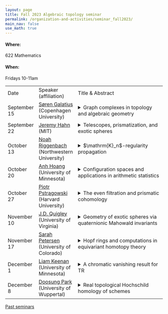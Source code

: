 ```yaml
---
layout: page
title: Fall 2023 Algebraic topology seminar
permalink: /organization-and-activities/seminar_fall2023/
main_nav: false
use_math: true
---
```

<h4>Where:</h4> 622 Mathematics
<h4>When:</h4> Fridays 10-11am

<table>
<tr><td>Date</td> 
	<td>Speaker (affiliation)</td>
	<td style="width:60%">Title & Abstract</td>
	</tr>
<tr><td>September 15</td>
	<td><a href="https://sorengalatius.com/">Søren Galatius</a> (Copenhagen University) </td>
	<td><details> 
	<summary>Graph complexes in topology and algebraic geometry</summary>
	<p class="abstract">In the 1990s, Kontsevich introduced certain rational chain complexes by an explicit presentation, known as graph complexes.  The come in a few flavors and have shown up in different parts of mathematics.  I will recall these chain complexes and explain how they showed up in joint work with Chan and Payne on the cohomology of moduli spaces of complex curves. </p>
	</details></td>
	</tr>
<tr><td>September 22</td>
	<td><a href="https://web.mit.edu/~jhahn01/www/">Jeremy Hahn</a> (MIT)</td>
	<td><details> 
	<summary>Telescopes, prismatization, and exotic spheres</summary>
	<p class="abstract"><i>Abstract:</i> A smooth, oriented n-manifold is called a homotopy sphere if it is homeomorphic, but not necessarily diffeomorphic, to the standard n-sphere. In dimensions n>4, one often studies the group $\Theta_n$ of homotopy spheres up to orientation-preserving diffeomorphism, with group operation given by connected sum. I will give a leisurely introduction to the telescope conjecture in stable homotopy theory, and explain how its failure gives new lower bounds on the complexity of $\Theta_n$. To disprove the telescope conjecture, we construct invariants capable of distinguishing many diffeomorphism classes of exotic spheres: interestingly, key finiteness properties of these invariants are proved in part using intuitions and ideas from prismatic cohomology in p-adic algebraic geometry. The talk is based on joint projects with Burklund, Carmeli, Levy, Raksit, Schlank, Wilson, and Yanovski. </p>
	</details></td>
	</tr>
<tr><td>October 13</td>
	<td><a href="https://sites.google.com/view/riggenbachn">Noah Riggenbach</a> (Northwestern University)</td>
	<td><details> 
	<summary>$\mathrm{K}_n$-regularity propagation</summary>
	<p class="abstract"><i>Abstract:</i>  It has been known for a while that NK, the obstruction of K-theory being $\mathbb{A}^1$ homotopy invariant, and regularity are closely connected. One of the first results Quillen proved after defining higher algebraic K-theory of exact categories was that NK of regular rings vanishes. This has lead many people to use NK and related objects to measure how bad singularities are, such as the notion of $K_n$ regularity for all integers n. In this talk I will review some of these ideas and definitions and talk about work, joint with Elden Elmanto, which gives new proofs of results of Cortiñas-Haesemeyer-Weibel, Davis, and Vorst and generalizes them to derived qcqs schemes. </p>
	</details></td>
	</tr>
<tr><td>October 20</td>
	<td><a href="https://sites.google.com/view/htna/">Anh Hoang</a> (University of Minnesota)</td>
	<td><details> 
	<summary>Configuration spaces and applications in arithmetic statistics</summary>
	<p class="abstract"><i>Abstract:</i> In the last dozen years, topological methods have been shown to produce a new pathway to study arithmetic statistics over function fields, most notably in Ellenberg-Venkatesh-Westerland's work on the Cohen-Lenstra conjecture. More recently, Ellenberg, Tran and Westerland proved the upper bound in Malle's conjecture on the enumeration of function fields by studying the homology of configuration spaces with certain exponential coefficients. In this talk, we will extend their framework to study the twisted homology of various configuration spaces. As an application, we study character sums of the resultant of monic squarefree polynomials over finite fields, answering and generalizing a question of Ellenberg and Shusterman, and Malle's conjecture with prescribed ramification. </p>
	</details></td>
	</tr>
<tr><td>October 27</td>
	<td><a href="https://people.math.harvard.edu/~piotr/">Piotr Pstrągowski</a> (Harvard University)</td>
	<td><details> 
	<summary>The even filtration and prismatic cohomology </summary>
	<p class="abstract"><i>Abstract:</i> The even filtration, introduced by Hahn-Raksit-Wilson, is a canonical filtration attached to a commutative ring spectrum which measures its failure to be even. Despite its simple definition, the even filtration recovers many arithmetically important constructions, such as the Adams-Novikov filtration of the sphere or the Bhatt-Morrow-Scholze filtration on topological Hochschild homology, showing that they are all invariants of the commutative ring spectrum alone. I will describe a linear variant of the even filtration which is naturally defined on associative rings and can be effectively calculated through resolutions of modules, as well as joint work with Raksit on the resulting extension of prismatic cohomology to the context of E_2-rings </p>
	</details></td>
	</tr>
<tr><td>November 10</td>
	<td><a href="https://quigleyjd.github.io/">J.D. Quigley</a> (University of Virginia)</td>
	<td><details> 
	<summary>Geometry of exotic spheres via quaternionic Mahowald invariants</summary>
	<p class="abstract"><i>Abstract:</i> An exotic sphere is a smooth manifold which is homeomorphic, but not diffeomorphic, to a sphere with its standard smooth structure.  There are many exotic spheres, but even after decades of study, many simple-sounding questions about their geometry remain unanswered. Can you rotate an exotic sphere? Are exotic spheres round? In this talk, I will summarize what is known about the geometry of exotic spheres. I will then discuss how the Mahowald invariant, a construction from stable homotopy theory, can be used to detect smooth effective U(1)- and Sp(1)-actions on exotic spheres. This is joint work with Boris Botvinnik. </p>
	</details></td>
	</tr>
<tr><td>November 17</td>
	<td><a href="https://sites.google.com/view/sarahpetersen/home">Sarah Petersen</a> (University of Colorado)</td>
	<td><details> 
	<summary>Hopf rings and computations in equivariant homotopy theory</summary>
	<p class="abstract"><i>Abstract:</i> Hopf algebras arise naturally from the homology of spaces with multiplications (i.e. H-spaces or "Hopf" spaces). When spaces have additional structure, this is reflected in homology. For example, the spaces classifying homology theories have a structure mimicking that of a graded ring. In turn, their homology has the structure of a Hopf ring, which is a graded ring in the category of coalgebras. This talk will survey some of the ways Hopf rings lead to computational techniques and elegant descriptions of answers in algebraic topology. It will also describe work in progress and early results in a program focusing on Hopf rings and computations in equivariant homotopy theory. </p>
	</details></td>
	</tr>
<tr><td>December 1</td>
	<td><a href="https://sites.google.com/view/liam-keenan/home">Liam Keenan</a> (University of Minnesota)</td>
	<td><details> 
	<summary> A chromatic vanishing result for TR </summary>
	<p class="abstract"><i>Abstract:</i> Over the past few years, there has been enormous progress in our understanding of the interaction between chromatic homotopy theory and trace methods. I will survey some of these recent developments and explain applications to topological restriction homology. All original results are joint with Jonas McCandless. </p>
	</details></td>
	</tr>
<tr><td>December 8</td>
	<td><a href="https://www2.math.uni-wuppertal.de/~park/">Doosung Park</a> (University of Wuppertal)</td>
	<td><details> 
	<summary>Real topological Hochschild homology of schemes</summary>
	<p class="abstract"><i>Abstract:</i> The trace map from K to THH can be enriched to the real trace map from KR to THR. After taking the $\mathbb{Z}/2$-fixed point functor, this induces the Hermitian trace map from GW to $\mathrm{THR}^{\mathbb{Z}/2}$. Through the real trace map, THR should carry some information about KR and GW as THH does about K. In this talk, I will explain that THR satisfies the isovariant etale base change property, which leads to defining THR of schemes. As an application, I will explain a natural complete filtration on real Hochschild homology of smooth algebra. This work is joint with Jens Hornbostel.</p>
	</details></td>
	</tr>
	</table>

<a href="https://allenyuan.me/columbia-algebraic-topology-seminar/">Past seminars</a>
